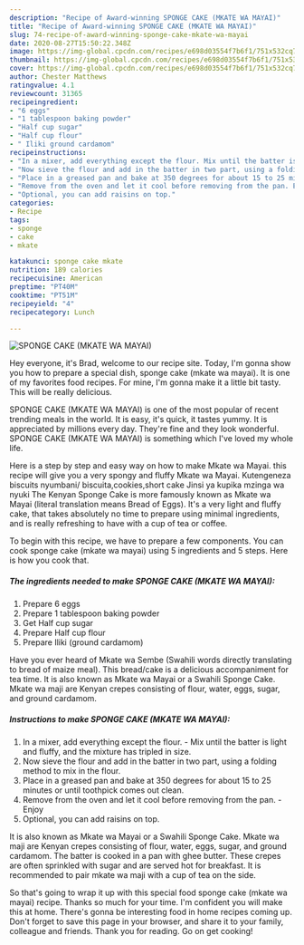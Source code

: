 ```yaml
---
description: "Recipe of Award-winning SPONGE CAKE (MKATE WA MAYAI)"
title: "Recipe of Award-winning SPONGE CAKE (MKATE WA MAYAI)"
slug: 74-recipe-of-award-winning-sponge-cake-mkate-wa-mayai
date: 2020-08-27T15:50:22.348Z
image: https://img-global.cpcdn.com/recipes/e698d03554f7b6f1/751x532cq70/sponge-cake-mkate-wa-mayai-recipe-main-photo.jpg
thumbnail: https://img-global.cpcdn.com/recipes/e698d03554f7b6f1/751x532cq70/sponge-cake-mkate-wa-mayai-recipe-main-photo.jpg
cover: https://img-global.cpcdn.com/recipes/e698d03554f7b6f1/751x532cq70/sponge-cake-mkate-wa-mayai-recipe-main-photo.jpg
author: Chester Matthews
ratingvalue: 4.1
reviewcount: 31365
recipeingredient:
- "6 eggs"
- "1 tablespoon baking powder"
- "Half cup sugar"
- "Half cup flour"
- " Iliki ground cardamom"
recipeinstructions:
- "In a mixer, add everything except the flour. Mix until the batter is light and fluffy, and the mixture has tripled in size."
- "Now sieve the flour and add in the batter in two part, using a folding method to mix in the flour."
- "Place in a greased pan and bake at 350 degrees for about 15 to 25 minutes or until toothpick comes out clean."
- "Remove from the oven and let it cool before removing from the pan. Enjoy"
- "Optional, you can add raisins on top."
categories:
- Recipe
tags:
- sponge
- cake
- mkate

katakunci: sponge cake mkate 
nutrition: 189 calories
recipecuisine: American
preptime: "PT40M"
cooktime: "PT51M"
recipeyield: "4"
recipecategory: Lunch

---
```



![SPONGE CAKE (MKATE WA MAYAI)](https://img-global.cpcdn.com/recipes/e698d03554f7b6f1/751x532cq70/sponge-cake-mkate-wa-mayai-recipe-main-photo.jpg)

Hey everyone, it's Brad, welcome to our recipe site. Today, I'm gonna show you how to prepare a special dish, sponge cake (mkate wa mayai). It is one of my favorites food recipes. For mine, I'm gonna make it a little bit tasty. This will be really delicious.

SPONGE CAKE (MKATE WA MAYAI) is one of the most popular of recent trending meals in the world. It is easy, it's quick, it tastes yummy. It is appreciated by millions every day. They're fine and they look wonderful. SPONGE CAKE (MKATE WA MAYAI) is something which I've loved my whole life.

Here is a step by step and easy way on how to make Mkate wa Mayai. this recipe will give you a very spongy and fluffy Mkate wa Mayai. Kutengeneza biscuits nyumbani/ biscuita,cookies,short cake Jinsi ya kupika mzinga wa nyuki The Kenyan Sponge Cake is more famously known as Mkate wa Mayai (literal translation means Bread of Eggs). It&#39;s a very light and fluffy cake, that takes absolutely no time to prepare using minimal ingredients, and is really refreshing to have with a cup of tea or coffee.


To begin with this recipe, we have to prepare a few components. You can cook sponge cake (mkate wa mayai) using 5 ingredients and 5 steps. Here is how you cook that.

<!--inarticleads1-->

##### The ingredients needed to make SPONGE CAKE (MKATE WA MAYAI):

1. Prepare 6 eggs
1. Prepare 1 tablespoon baking powder
1. Get Half cup sugar
1. Prepare Half cup flour
1. Prepare  Iliki (ground cardamom)


Have you ever heard of Mkate wa Sembe (Swahili words directly translating to bread of maize meal). This bread/cake is a delicious accompaniment for tea time. It is also known as Mkate wa Mayai or a Swahili Sponge Cake. Mkate wa maji are Kenyan crepes consisting of flour, water, eggs, sugar, and ground cardamom. 

<!--inarticleads2-->

##### Instructions to make SPONGE CAKE (MKATE WA MAYAI):

1. In a mixer, add everything except the flour. - Mix until the batter is light and fluffy, and the mixture has tripled in size.
1. Now sieve the flour and add in the batter in two part, using a folding method to mix in the flour.
1. Place in a greased pan and bake at 350 degrees for about 15 to 25 minutes or until toothpick comes out clean.
1. Remove from the oven and let it cool before removing from the pan. - Enjoy
1. Optional, you can add raisins on top.


It is also known as Mkate wa Mayai or a Swahili Sponge Cake. Mkate wa maji are Kenyan crepes consisting of flour, water, eggs, sugar, and ground cardamom. The batter is cooked in a pan with ghee butter. These crepes are often sprinkled with sugar and are served hot for breakfast. It is recommended to pair mkate wa maji with a cup of tea on the side. 

So that's going to wrap it up with this special food sponge cake (mkate wa mayai) recipe. Thanks so much for your time. I'm confident you will make this at home. There's gonna be interesting food in home recipes coming up. Don't forget to save this page in your browser, and share it to your family, colleague and friends. Thank you for reading. Go on get cooking!
